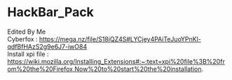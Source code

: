 # HackBar_Pack
Edited By Me <br>
Cyberfox : https://mega.nz/file/S18iQZ4S#LYCjey4PAiTeJuoYPnKl-qdfBfHAzS2g9e6J7-iwO84 <br>
Install xpi file : https://wiki.mozilla.org/Installing_Extensions#:~:text=xpi%20file%3B%20from%20the%20Firefox,Now%20to%20start%20the%20installation.
